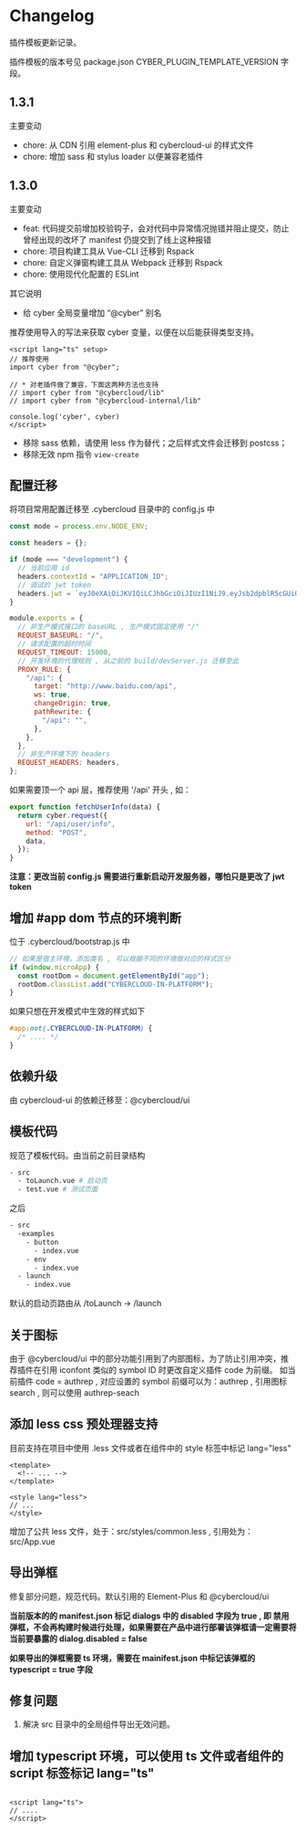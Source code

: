 # Changelog

插件模板更新记录。

插件模板的版本号见 package.json CYBER_PLUGIN_TEMPLATE_VERSION 字段。

## 1.3.1

主要变动

* chore: 从 CDN 引用 element-plus 和 cybercloud-ui 的样式文件
* chore: 增加 sass 和 stylus loader 以便兼容老插件

## 1.3.0

主要变动

* feat: 代码提交前增加校验钩子，会对代码中异常情况抛错并阻止提交，防止曾经出现的改坏了 manifest 仍提交到了线上这种报错
* chore: 项目构建工具从 Vue-CLI 迁移到 Rspack
* chore: 自定义弹窗构建工具从 Webpack 迁移到 Rspack
* chore: 使用现代化配置的 ESLint

其它说明

* 给 cyber 全局变量增加 “@cyber” 别名

推荐使用导入的写法来获取 cyber 变量，以便在以后能获得类型支持。

```vue
<script lang="ts" setup>
// 推荐使用
import cyber from "@cyber";

// * 对老插件做了兼容，下面这两种方法也支持
// import cyber from "@cybercloud/lib"
// import cyber from "@cybercloud-internal/lib"

console.log('cyber', cyber)
</script>
```

* 移除 sass 依赖，请使用 less 作为替代；之后样式文件会迁移到 postcss；
* 移除无效 npm 指令 `view-create`

## 配置迁移

将项目常用配置迁移至 .cybercloud 目录中的 config.js 中

```javascript
const mode = process.env.NODE_ENV;

const headers = {};

if (mode === "development") {
  // 当前应用 id
  headers.contextId = "APPLICATION_ID";
  // 调试的 jwt token
  headers.jwt = `eyJ0eXAiOiJKV1QiLCJhbGciOiJIUzI1NiJ9.eyJsb2dpblR5cGUiOiJsb2dpbiIsImxvZ2luSWQiOiJjeWJlcmNsb3VkX2Rldl93ZWJfMTA1Iiwicm5TdHIiOiJGVVJ3M1gxeEpsV0R6QmRVTThFcVFlbmg4Wk1sdlk5dCIsImtleSI6ImN5YmVyY2xvdWQiLCJ0ZW5hbnRDb2RlIjoiY3liZXJjbG91ZCJ9.43fEgJiMJAMHEgZaCCwwqcgaD8Wx0E-FioNu7HBMWZQ`;
}

module.exports = {
  // 非生产模式接口的 baseURL , 生产模式固定使用 "/"
  REQUEST_BASEURL: "/",
  // 请求配置的超时时间
  REQUEST_TIMEOUT: 15000,
  // 开发环境的代理规则 , 从之前的 build/devServer.js 迁移至此
  PROXY_RULE: {
    "/api": {
      target: "http://www.baidu.com/api",
      ws: true,
      changeOrigin: true,
      pathRewrite: {
        "/api": "",
      },
    },
  },
  // 非生产环境下的 headers
  REQUEST_HEADERS: headers,
};
```

如果需要顶一个 api 层，推荐使用 '/api' 开头 , 如：
```javascript
export function fetchUserInfo(data) {
  return cyber.request({
    url: "/api/user/info",
    method: "POST",
    data,
  });
}
```

**注意：更改当前 config.js 需要进行重新启动开发服务器，哪怕只是更改了 jwt token**

## 增加 #app dom 节点的环境判断

位于 .cybercloud/bootstrap.js 中

```javascript
// 如果是宿主环境，添加类名 , 可以根据不同的环境做对应的样式区分
if (window.microApp) {
  const rootDom = document.getElementById("app");
  rootDom.classList.add("CYBERCLOUD-IN-PLATFORM");
}
```

如果只想在开发模式中生效的样式如下

```css
#app:not(.CYBERCLOUD-IN-PLATFORM) {
  /* .... */
}
```

## 依赖升级

由 cybercloud-ui 的依赖迁移至：@cybercloud/ui

## 模板代码

规范了模板代码。由当前之前目录结构

```bash
- src
  - toLaunch.vue # 启动页
  - test.vue # 测试页面
```

之后

```bash
- src
  -examples
    - button
      - index.vue
    - env
      - index.vue
  - launch
    - index.vue
```

默认的启动页路由从 /toLaunch -> /launch

## 关于图标

由于 @cybercloud/ui 中的部分功能引用到了内部图标，为了防止引用冲突，推荐插件在引用 iconfont 类似的 symbol ID 时更改自定义插件 code 为前缀。
如当前插件 code = authrep , 对应设置的 symbol 前缀可以为：authrep , 引用图标 search , 则可以使用 authrep-seach

## 添加 less css 预处理器支持

目前支持在项目中使用 .less 文件或者在组件中的 style 标签中标记 lang="less"

```vue
<template>
  <!-- ... -->
</template>

<style lang="less">
// ...
</style>
```

增加了公共 less 文件，处于：src/styles/common.less , 引用处为：src/App.vue

## 导出弹框

修复部分问题，规范代码。默认引用的 Element-Plus 和 @cybercloud/ui

**当前版本的的 manifest.json 标记 dialogs 中的 disabled 字段为 true , 即 禁用弹框，不会再构建时候进行处理，如果需要在产品中进行部署该弹框请一定需要将当前要暴露的 dialog.disabled = false**

**如果导出的弹框需要 ts 环境，需要在 mainifest.json 中标记该弹框的 typescript = true 字段**

## 修复问题

1. 解决 src 目录中的全局组件导出无效问题。
## 增加 typescript 环境，可以使用 ts 文件或者组件的 script 标签标记 lang="ts"
```vue

<script lang="ts">
// .... 
</script>
```
